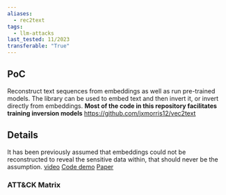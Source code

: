 ```yaml
---
aliases:
  - rec2text
tags:
  - llm-attacks
last_tested: 11/2023
transferable: "True"
---
```



## **PoC**

Reconstruct text sequences from embeddings as well as run pre-trained models.
The library can be used to embed text and then invert it, or invert directly from embeddings.
**Most of the code in this repository facilitates training inversion models**
https://github.com/jxmorris12/vec2text 

## **Details**
It has been previously assumed that embeddings could not be reconstructed to reveal the sensitive data within, that should never be the assumption. 
[video](https://www.youtube.com/watch?v=lguThumFUl4) 
[Code demo](https://colab.research.google.com/drive/14RQFRF2It2Kb8gG3_YDhP_6qE0780L8h?usp=sharing )
[Paper](https://arxiv.org/abs/2310.06816) 
### ATT&CK Matrix